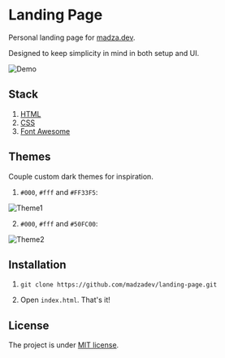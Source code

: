 # Landing Page

Personal landing page for [madza.dev](https://madza.dev).

Designed to keep simplicity in mind in both setup and UI.

![Demo](https://i.imgur.com/bNMeNsv.png)

## Stack

1. [HTML](https://developer.mozilla.org/en-US/docs/Web/HTML)
2. [CSS](https://developer.mozilla.org/en-US/docs/Web/CSS)
3. [Font Awesome](https://fontawesome.com/)

## Themes

Couple custom dark themes for inspiration.

1. `#000`, `#fff` and `#FF33F5`:

![Theme1](https://i.imgur.com/StYO8wk.png)

2. `#000`, `#fff` and `#50FC00`:

![Theme2](https://i.imgur.com/b6rjiQE.png?2)
   
## Installation

1. `git clone https://github.com/madzadev/landing-page.git`

2. Open `index.html`. That's it!

## License

The project is under [MIT license](https://choosealicense.com/licenses/mit/).